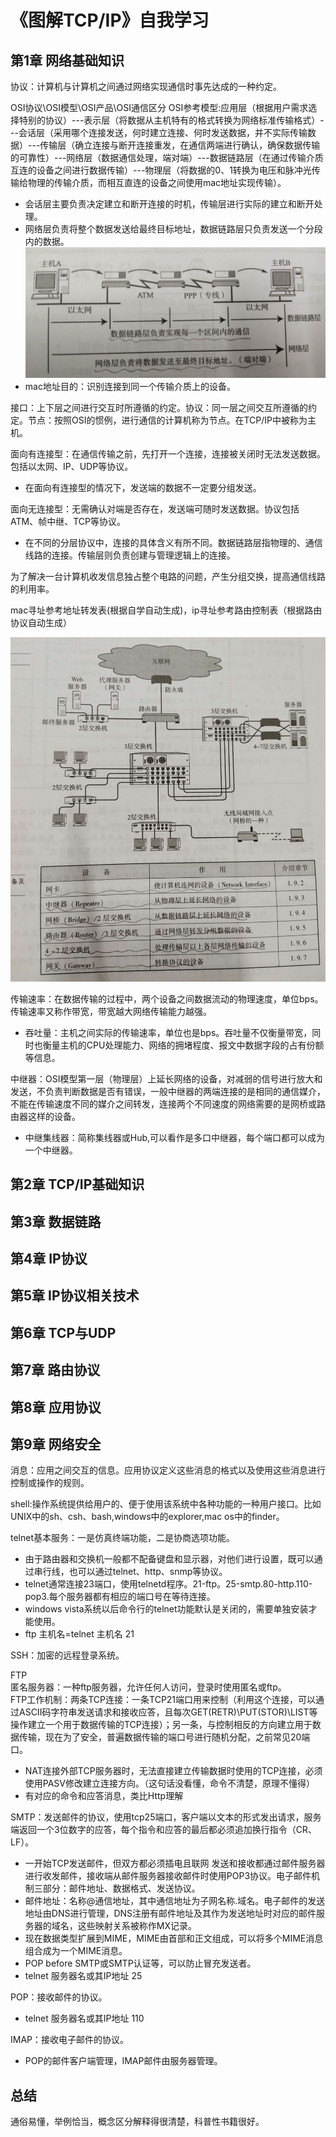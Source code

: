 # 《图解TCP/IP》自我学习
## 第1章 网络基础知识
协议：计算机与计算机之间通过网络实现通信时事先达成的一种约定。

OSI协议\OSI模型\OSI产品\OSI通信区分
OSI参考模型:应用层（根据用户需求选择特别的协议）---表示层（将数据从主机特有的格式转换为网络标准传输格式）---会话层（采用哪个连接发送，何时建立连接、何时发送数据，并不实际传输数据）---传输层（确立连接与断开连接重发，在通信两端进行确认，确保数据传输的可靠性）---网络层（数据通信处理，端对端）---数据链路层（在通过传输介质互连的设备之间进行数据传输）---物理层（将数据的0、1转换为电压和脉冲光传输给物理的传输介质，而相互直连的设备之间使用mac地址实现传输）。  
* 会话层主要负责决定建立和断开连接的时机，传输层进行实际的建立和断开处理。                     
* 网络层负责将整个数据发送给最终目标地址，数据链路层只负责发送一个分段内的数据。![](images/data-transmission.jpg)
* mac地址目的：识别连接到同一个传输介质上的设备。

接口：上下层之间进行交互时所遵循的约定。协议：同一层之间交互所遵循的约定。节点：按照OSI的惯例，进行通信的计算机称为节点。在TCP/IP中被称为主机。

面向有连接型：在通信传输之前，先打开一个连接，连接被关闭时无法发送数据。包括以太网、IP、UDP等协议。  
* 在面向有连接型的情况下，发送端的数据不一定要分组发送。  

面向无连接型：无需确认对端是否存在，发送端可随时发送数据。协议包括ATM、帧中继、TCP等协议。  

* 在不同的分层协议中，连接的具体含义有所不同。数据链路层指物理的、通信线路的连接。传输层则负责创建与管理逻辑上的连接。

为了解决一台计算机收发信息独占整个电路的问题，产生分组交换，提高通信线路的利用率。  

mac寻址参考地址转发表(根据自学自动生成)，ip寻址参考路由控制表（根据路由协议自动生成）  

![](images/net-structure.jpg)

传输速率：在数据传输的过程中，两个设备之间数据流动的物理速度，单位bps。传输速率又称作带宽，带宽越大网络传输能力越强。
* 吞吐量：主机之间实际的传输速率，单位也是bps。吞吐量不仅衡量带宽，同时也衡量主机的CPU处理能力、网络的拥堵程度、报文中数据字段的占有份额等信息。

中继器：OSI模型第一层（物理层）上延长网络的设备，对减弱的信号进行放大和发送，不负责判断数据是否有错误，一般中继器的两端连接的是相同的通信媒介，不能在传输速度不同的媒介之间转发，连接两个不同速度的网络需要的是网桥或路由器这样的设备。
* 中继集线器：简称集线器或Hub,可以看作是多口中继器，每个端口都可以成为一个中继器。

## 第2章 TCP/IP基础知识

## 第3章 数据链路

## 第4章 IP协议

## 第5章 IP协议相关技术

## 第6章 TCP与UDP

## 第7章 路由协议

## 第8章 应用协议

## 第9章 网络安全

消息：应用之间交互的信息。应用协议定义这些消息的格式以及使用这些消息进行控制或操作的规则。

shell:操作系统提供给用户的、便于使用该系统中各种功能的一种用户接口。比如UNIX中的sh、csh、bash,windows中的explorer,mac os中的finder。

telnet基本服务：一是仿真终端功能，二是协商选项功能。
* 由于路由器和交换机一般都不配备键盘和显示器，对他们进行设置，既可以通过串行线，也可以通过telnet、http、snmp等协议。
* telnet通常连接23端口，使用telnetd程序。21-ftp。25-smtp.80-http.110-pop3.每个服务器都有相应的端口号在等待连接。
* windows vista系统以后命令行的telnet功能默认是关闭的，需要单独安装才能使用。
* ftp 主机名=telnet 主机名 21

SSH：加密的远程登录系统。

FTP  
匿名服务器：一种ftp服务器，允许任何人访问，登录时使用匿名或ftp。  
FTP工作机制：两条TCP连接：一条TCP21端口用来控制（利用这个连接，可以通过ASCII码字符串发送请求和接收应答，且每次GET(RETR)\PUT(STOR)\LIST等操作建立一个用于数据传输的TCP连接）；另一条，与控制相反的方向建立用于数据传输，现在为了安全，普遍数据传输的端口号进行随机分配，之前常见20端口。
* NAT连接外部TCP服务器时，无法直接建立传输数据时使用的TCP连接，必须使用PASV修改建立连接方向。（这句话没看懂，命令不清楚，原理不懂得）
* 有对应的命令和应答消息，类比Http理解

SMTP：发送邮件的协议，使用tcp25端口，客户端以文本的形式发出请求，服务端返回一个3位数字的应答，每个指令和应答的最后都必须追加换行指令（CR、LF）。
* 一开始TCP发送邮件，但双方都必须插电且联网
发送和接收都通过邮件服务器进行收发邮件，接收端从邮件服务器接收邮件时使用POP3协议。电子邮件机制三部分：邮件地址、数据格式、发送协议。
* 邮件地址：名称@通信地址，其中通信地址为子网名称.域名。电子邮件的发送地址由DNS进行管理，DNS注册有邮件地址及其作为发送地址时对应的邮件服务器的域名，这些映射关系被称作MX记录。  
* 现在数据类型扩展到MIME，MIME由首部和正文组成，可以将多个MIME消息组合成为一个MIME消息。
* POP before SMTP或SMTP认证等，可以防止冒充发送者。
* telnet 服务器名或其IP地址 25

POP：接收邮件的协议。
* telnet 服务器名或其IP地址 110

IMAP：接收电子邮件的协议。
* POP的邮件客户端管理，IMAP邮件由服务器管理。
## 总结
通俗易懂，举例恰当，概念区分解释得很清楚，科普性书籍很好。
